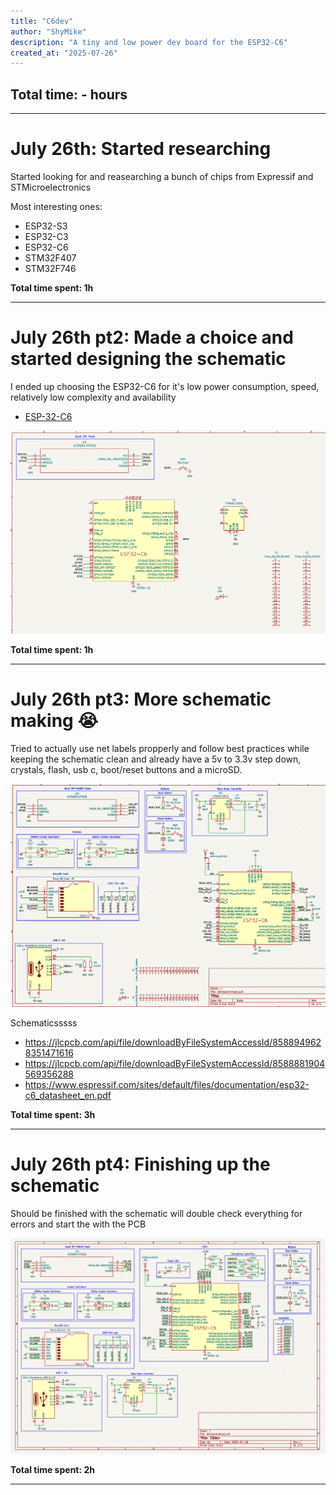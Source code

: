 ```yaml
---
title: "C6dev"
author: "ShyMike"
description: "A tiny and low power dev board for the ESP32-C6"
created_at: "2025-07-26"
---
```


## Total time: - hours

---

# July 26th: Started researching

Started looking for and reasearching a bunch of chips from Expressif and STMicroelectronics

Most interesting ones:

- ESP32-S3
- ESP32-C3
- ESP32-C6
- STM32F407
- STM32F746

**Total time spent: 1h**

---

# July 26th pt2: Made a choice and started designing the schematic

I ended up choosing the ESP32-C6 for it's low power consumption, speed, relatively low complexity and availability

- [ESP-32-C6](https://jlcpcb.com/partdetail/EspressifSystems-ESP32C6/C5364646)

![Starting schematic](images/image.png)

**Total time spent: 1h**

---

# July 26th pt3: More schematic making :sob:

Tried to actually use net labels propperly and follow best practices while keeping the schematic clean and already have a 5v to 3.3v step down, crystals, flash, usb c, boot/reset buttons and a microSD.

![Schematic looking decent](images/image-1.png)

Schematicsssss

- https://jlcpcb.com/api/file/downloadByFileSystemAccessId/8588949628351471616
- https://jlcpcb.com/api/file/downloadByFileSystemAccessId/8588881904569356288
- https://www.espressif.com/sites/default/files/documentation/esp32-c6_datasheet_en.pdf

**Total time spent: 3h**

---

# July 26th pt4: Finishing up the schematic

Should be finished with the schematic will double check everything for errors and start the with the PCB

![Finished schematic](images/image-2.png)

**Total time spent: 2h**

---
